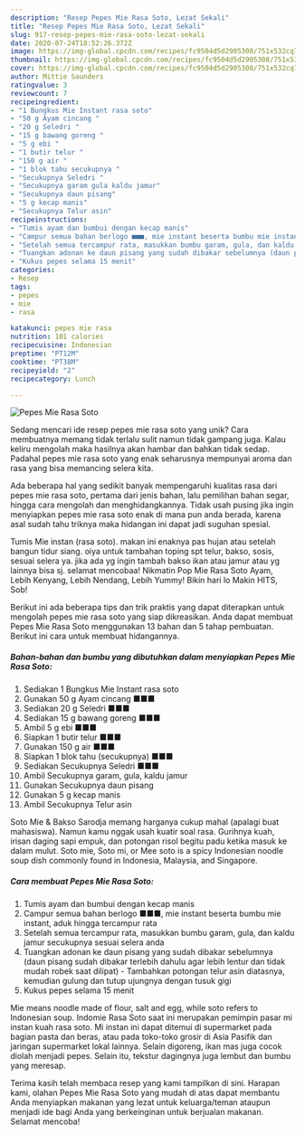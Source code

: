 ```yaml
---
description: "Resep Pepes Mie Rasa Soto, Lezat Sekali"
title: "Resep Pepes Mie Rasa Soto, Lezat Sekali"
slug: 917-resep-pepes-mie-rasa-soto-lezat-sekali
date: 2020-07-24T18:52:26.372Z
image: https://img-global.cpcdn.com/recipes/fc9504d5d2905308/751x532cq70/pepes-mie-rasa-soto-foto-resep-utama.jpg
thumbnail: https://img-global.cpcdn.com/recipes/fc9504d5d2905308/751x532cq70/pepes-mie-rasa-soto-foto-resep-utama.jpg
cover: https://img-global.cpcdn.com/recipes/fc9504d5d2905308/751x532cq70/pepes-mie-rasa-soto-foto-resep-utama.jpg
author: Mittie Saunders
ratingvalue: 3
reviewcount: 7
recipeingredient:
- "1 Bungkus Mie Instant rasa soto"
- "50 g Ayam cincang "
- "20 g Seledri "
- "15 g bawang goreng "
- "5 g ebi "
- "1 butir telur "
- "150 g air "
- "1 blok tahu secukupnya "
- "Secukupnya Seledri "
- "Secukupnya garam gula kaldu jamur"
- "Secukupnya daun pisang"
- "5 g kecap manis"
- "Secukupnya Telur asin"
recipeinstructions:
- "Tumis ayam dan bumbui dengan kecap manis"
- "Campur semua bahan berlogo ■■■, mie instant beserta bumbu mie instant, aduk hingga tercampur rata"
- "Setelah semua tercampur rata, masukkan bumbu garam, gula, dan kaldu jamur secukupnya sesuai selera anda"
- "Tuangkan adonan ke daun pisang yang sudah dibakar sebelumnya (daun pisang sudah dibakar terlebih dahulu agar lebih lentur dan tidak mudah robek saat dilipat) Tambahkan potongan telur asin diatasnya, kemudian gulung dan tutup ujungnya dengan tusuk gigi"
- "Kukus pepes selama 15 menit"
categories:
- Resep
tags:
- pepes
- mie
- rasa

katakunci: pepes mie rasa 
nutrition: 101 calories
recipecuisine: Indonesian
preptime: "PT12M"
cooktime: "PT38M"
recipeyield: "2"
recipecategory: Lunch

---
```



![Pepes Mie Rasa Soto](https://img-global.cpcdn.com/recipes/fc9504d5d2905308/751x532cq70/pepes-mie-rasa-soto-foto-resep-utama.jpg)

Sedang mencari ide resep pepes mie rasa soto yang unik? Cara membuatnya memang tidak terlalu sulit namun tidak gampang juga. Kalau keliru mengolah maka hasilnya akan hambar dan bahkan tidak sedap. Padahal pepes mie rasa soto yang enak seharusnya mempunyai aroma dan rasa yang bisa memancing selera kita.

Ada beberapa hal yang sedikit banyak mempengaruhi kualitas rasa dari pepes mie rasa soto, pertama dari jenis bahan, lalu pemilihan bahan segar, hingga cara mengolah dan menghidangkannya. Tidak usah pusing jika ingin menyiapkan pepes mie rasa soto enak di mana pun anda berada, karena asal sudah tahu triknya maka hidangan ini dapat jadi suguhan spesial.

Tumis Mie instan (rasa soto). makan ini enaknya pas hujan atau setelah bangun tidur siang. oiya untuk tambahan toping spt telur, bakso, sosis, sesuai selera ya. jika ada yg ingin tambah bakso ikan atau jamur atau yg lainnya bisa sj. selamat mencobaa! Nikmatin Pop Mie Rasa Soto Ayam, Lebih Kenyang, Lebih Nendang, Lebih Yummy! Bikin hari lo Makin HITS, Sob!


Berikut ini ada beberapa tips dan trik praktis yang dapat diterapkan untuk mengolah pepes mie rasa soto yang siap dikreasikan. Anda dapat membuat Pepes Mie Rasa Soto menggunakan 13 bahan dan 5 tahap pembuatan. Berikut ini cara untuk membuat hidangannya.

<!--inarticleads1-->

##### Bahan-bahan dan bumbu yang dibutuhkan dalam menyiapkan Pepes Mie Rasa Soto:

1. Sediakan 1 Bungkus Mie Instant rasa soto
1. Gunakan 50 g Ayam cincang ■■■
1. Sediakan 20 g Seledri ■■■
1. Sediakan 15 g bawang goreng ■■■
1. Ambil 5 g ebi ■■■
1. Siapkan 1 butir telur ■■■
1. Gunakan 150 g air ■■■
1. Siapkan 1 blok tahu (secukupnya) ■■■
1. Sediakan Secukupnya Seledri ■■■
1. Ambil Secukupnya garam, gula, kaldu jamur
1. Gunakan Secukupnya daun pisang
1. Gunakan 5 g kecap manis
1. Ambil Secukupnya Telur asin


Soto Mie &amp; Bakso Sarodja memang harganya cukup mahal (apalagi buat mahasiswa). Namun kamu nggak usah kuatir soal rasa. Gurihnya kuah, irisan daging sapi empuk, dan potongan risol begitu padu ketika masuk ke dalam mulut. Soto mie, Soto mi, or Mee soto is a spicy Indonesian noodle soup dish commonly found in Indonesia, Malaysia, and Singapore. 

<!--inarticleads2-->

##### Cara membuat Pepes Mie Rasa Soto:

1. Tumis ayam dan bumbui dengan kecap manis
1. Campur semua bahan berlogo ■■■, mie instant beserta bumbu mie instant, aduk hingga tercampur rata
1. Setelah semua tercampur rata, masukkan bumbu garam, gula, dan kaldu jamur secukupnya sesuai selera anda
1. Tuangkan adonan ke daun pisang yang sudah dibakar sebelumnya (daun pisang sudah dibakar terlebih dahulu agar lebih lentur dan tidak mudah robek saat dilipat) - Tambahkan potongan telur asin diatasnya, kemudian gulung dan tutup ujungnya dengan tusuk gigi
1. Kukus pepes selama 15 menit


Mie means noodle made of flour, salt and egg, while soto refers to Indonesian soup. Indomie Rasa Soto saat ini merupakan pemimpin pasar mi instan kuah rasa soto. Mi instan ini dapat ditemui di supermarket pada bagian pasta dan beras, atau pada toko-toko grosir di Asia Pasifik dan jaringan supermarket lokal lainnya. Selain digoreng, ikan mas juga cocok diolah menjadi pepes. Selain itu, tekstur dagingnya juga lembut dan bumbu yang meresap. 

Terima kasih telah membaca resep yang kami tampilkan di sini. Harapan kami, olahan Pepes Mie Rasa Soto yang mudah di atas dapat membantu Anda menyiapkan makanan yang lezat untuk keluarga/teman ataupun menjadi ide bagi Anda yang berkeinginan untuk berjualan makanan. Selamat mencoba!
